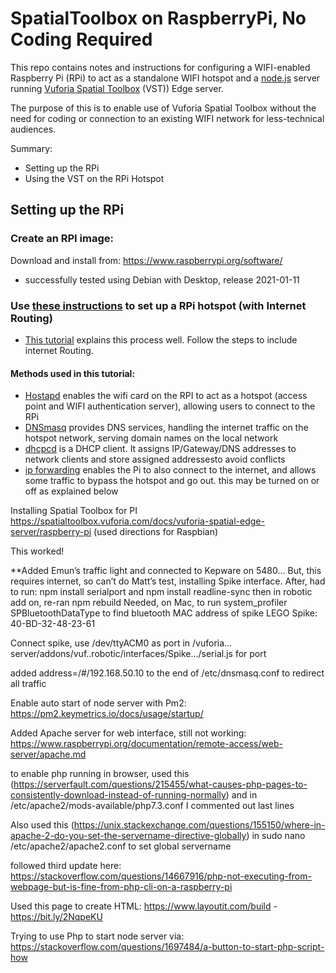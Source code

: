 # SpatialToolbox on RaspberryPi, No Coding Required

This repo contains notes and instructions for configuring a WIFI-enabled Raspberry Pi (RPi) to act as a standalone WIFI hotspot and a [node.js](https://nodejs.org/) server running [Vuforia Spatial Toolbox](https://spatialtoolbox.vuforia.com/) (VST)) Edge server. 

The purpose of this is to enable use of Vuforia Spatial Toolbox without the need for coding or connection to an existing WIFI network for less-technical audiences.

Summary:
- Setting up the RPi
- Using the VST on the RPi Hotspot 

## Setting up the RPi

### Create an RPI image:
Download and install from: https://www.raspberrypi.org/software/
- successfully tested using Debian with Desktop, release 2021-01-11

### Use [these instructions](https://www.raspberryconnect.com/projects/65-raspberrypi-hotspot-accesspoints/168-raspberry-pi-hotspot-access-point-dhcpcd-method) to set up a RPi hotspot (with Internet Routing)
- [This tutorial](https://www.raspberryconnect.com/projects/65-raspberrypi-hotspot-accesspoints/168-raspberry-pi-hotspot-access-point-dhcpcd-method) explains this process well. Follow the steps to include internet Routing. 

#### Methods used in this tutorial:
- [Hostapd](https://en.wikipedia.org/wiki/Hostapd) enables the wifi card on the RPI to act as a hotspot (access point and WIFI authentication server), allowing users to connect to the RPi
- [DNSmasq](https://en.wikipedia.org/wiki/Dnsmasq) provides DNS services, handling the internet traffic on the hotspot network, serving domain names on the local network 
- [dhcpcd](https://wiki.archlinux.org/index.php/Dhcpcd) is a DHCP client. It assigns IP/Gateway/DNS addresses to network clients and store assigned addressesto avoid conflicts
- [ip forwarding](https://openvpn.net/faq/what-is-and-how-do-i-enable-ip-forwarding-on-linux/) enables the Pi to also connect to the internet, and allows some traffic to bypass the hotspot and go out. this may be turned on or off as explained below

Installing Spatial Toolbox for PI
https://spatialtoolbox.vuforia.com/docs/vuforia-spatial-edge-server/raspberry-pi
(used directions for Raspbian)

This worked!

**Added Emun’s traffic light and connected to Kepware on 5480…
But, this requires internet, so can’t do Matt’s test, installing Spike interface. After, had to run:
npm install serialport
and
npm install readline-sync
then in robotic add on, re-ran
npm rebuild
Needed, on Mac, to run system_profiler SPBluetoothDataType  to find bluetooth MAC address of spike
LEGO Spike: 40-BD-32-48-23-61

Connect spike, use  /dev/ttyACM0 as port in /vuforia…server/addons/vuf..robotic/interfaces/Spike…/serial.js for port

added
address=/#/192.168.50.10
to the end of /etc/dnsmasq.conf to redirect all traffic

Enable auto start of node server with Pm2:
https://pm2.keymetrics.io/docs/usage/startup/

Added Apache server for web interface, still not working:
https://www.raspberrypi.org/documentation/remote-access/web-server/apache.md

to enable php running in browser, used this (https://serverfault.com/questions/215455/what-causes-php-pages-to-consistently-download-instead-of-running-normally) and in /etc/apache2/mods-available/php7.3.conf I commented out last lines 

Also used this (https://unix.stackexchange.com/questions/155150/where-in-apache-2-do-you-set-the-servername-directive-globally)
in sudo nano /etc/apache2/apache2.conf to set global servername 

followed third update here:
https://stackoverflow.com/questions/14667916/php-not-executing-from-webpage-but-is-fine-from-php-cli-on-a-raspberry-pi

Used this page to create HTML: https://www.layoutit.com/build - https://bit.ly/2NqpeKU

Trying to use Php to start node server via:
https://stackoverflow.com/questions/1697484/a-button-to-start-php-script-how


